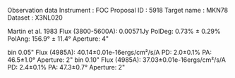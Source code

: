 Observation data
Instrument : FOC
Proposal ID : 5918
Target name : MKN78
Dataset : X3NL020

Martin et al. 1983	Flux (3800-5600A): 0.00571Jy	PolDeg: 0.73% ± 0.29%	PolAng: 156.9° ± 11.4°	Aperture: 4"

bin 0.05"		Flux (4985A): 40.14±0.01e-16ergs/cm²/s/A	PD: 2.0±0.1%	PA: 46.5±1.0°	Aperture: 2"
bin 0.10"		Flux (4985A): 37.03±0.01e-16ergs/cm²/s/A	PD: 2.4±0.1%	PA: 47.3±0.7°	Aperture: 2"
